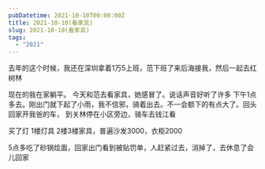 ```yaml
---
pubDatetime: 2021-10-10T00:00:00Z
title: 2021-10-10(看家具)
slug: 2021-10-10(看家具)
tags:
  - "2021"
---
```


去年的这个时候，我还在深圳拿着1万5上班，范下班了来后海接我，然后一起去红树林

现在的我在家躺平。
今天和范去看家具，她感冒了。说话声音好听了许多
下午1点多去。刚出门就下起了小雨，我不信邪，骑着出去。不一会额下的有点大了。回头回家开我爸的车，
到关林停在小区旁边，骑车去钱江看

买了灯
1楼灯具
2楼3楼家具，普遍沙发3000，衣柜2000

5点多吃了砂锅烩面，回家出门看到被贴罚单，人赶紧过去，消掉了，去休息了会儿回家
